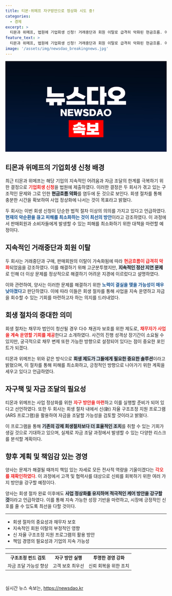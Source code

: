 ```yaml
---
title: 티몬·위메프 자구방안으로 정상화 시도 중!
categories:
  - 경제
excerpt: >
  티몬과 위메프, 법원에 기업회생 신청! 거래중단과 회원 이탈로 급격히 악화된 현금흐름. 이들이 선택한 회생 절차의 결과는? 피해 최소화를 위한 자구 방안과 자금조달 검토까지!
feature_text: >
  티몬과 위메프, 법원에 기업회생 신청! 거래중단과 회원 이탈로 급격히 악화된 현금흐름. 이들이 선택한 회생 절차의 결과는? 피해 최소화를 위한 자구 방안과 자금조달 검토까지!
image: '/assets/img/newsdao_breakingnews.jpg'
---
```


<p><img src="/assets/img/newsdao_breakingnews.jpg" alt="ranknews 속보" /></p>

<h2 data-ke-size="size26">티몬과 위메프의 기업회생 신청 배경</h2>

<p data-ke-size="size16">최근 티몬과 위메프는 해당 기업의 지속적인 어려움과 자금 조달의 한계를 극복하기 위한 결정으로 <b><span style="color: #ee2323;">기업회생 신청</span></b>을 법원에 제출하였다. 이러한 결정은 두 회사가 겪고 있는 구조적인 문제와 그로 인한 <b><span style="background-color: #21538527;">현금흐름 악화</span></b>를 염두에 둔 것으로 보인다. 회생 절차를 통해 충분한 시간을 확보하여 사업 정상화에 나서는 것이 목표라고 밝혔다. </p>

<p data-ke-size="size16">두 회사는 이번 회생 신청이 단순한 법적 절차 이상의 의의를 가지고 있다고 언급하였다. <b><span style="color: #1a5490;">현재의 악순환을 끊고 피해를 최소화하는 것이 최선의 방안</span></b>이라고 강조하였다. 이 과정에서 판매회원과 소비자들에게 발생할 수 있는 피해를 최소화하기 위한 대책을 마련할 예정이다. </p>

<h2 data-ke-size="size26">지속적인 거래중단과 회원 이탈</h2>

<p data-ke-size="size16">두 회사는 거래중단과 구매, 판매회원의 이탈이 가속화됨에 따라 <b><span style="color: #ee2323;">현금흐름이 급격히 악화</span></b>되었음을 강조하였다. 이를 해결하기 위해 고군분투했지만, <b><span style="background-color: #21538527;">지속적인 정산 지연 문제</span></b>로 인해 더 이상 문제를 정상적으로 해결하기 어려운 지경에 이르렀다고 설명하였다. </p>

<p data-ke-size="size16">이와 관련하여, 양사는 이러한 문제를 해결하기 위한 <b><span style="color: #1a5490;">노력이 결실을 맺을 가능성이 매우 낮아졌다</span></b>고 판단하였다. 이에 따라 이들은 회생 절차를 통해 사업을 지속 운영하고 자금을 회수할 수 있는 기회를 마련하고자 하는 의지를 드러내었다. </p>

<h2 data-ke-size="size26">회생 절차의 중대한 의미</h2>

<p data-ke-size="size16">회생 절차는 채무자 법인이 청산될 경우 다수 채권자 보호를 위한 제도로, <b><span style="color: #ee2323;">채무자가 사업을 계속 운영할 기회를 제공</span></b>한다고 소개하였다. 사건의 진행 성격상 장기간이 소요될 수 있지만, 궁극적으로 채무 변제 또한 가능한 방향으로 설정되어 있다는 점이 중요한 포인트가 되겠다. </p>

<p data-ke-size="size16">티몬과 위메프는 위와 같은 방식으로 <b><span style="background-color: #21538527;">회생 제도가 그들에게 필요한 중요한 솔루션</span></b>이라고 밝혔으며, 이 절차를 통해 피해를 최소화하고, 긍정적인 방향으로 나아가기 위한 계획을 세우고 있다고 언급하였다. </p>

<h2 data-ke-size="size26">자구책 및 자금 조달의 필요성</h2>

<p data-ke-size="size16">티몬과 위메프는 사업 정상화를 위한 <b><span style="color: #ee2323;">자구 방안을 마련</span></b>하고 이를 실행할 준비가 되어 있다고 선언하였다. 또한 두 회사는 회생 절차 내에서 신(新) 자율 구조조정 지원 프로그램(ARS 프로그램)을 활용하여 자금을 조달할 가능성을 검토할 것이라고 밝혔다. </p>

<p data-ke-size="size16">이 프로그램을 통해 <b><span style="background-color: #21538527;">기존의 강제 회생절차보다 더 효율적인 조치</span></b>를 취할 수 있는 기회가 생길 것으로 기대하고 있으며, 실제로 자금 조달 과정에서 발생할 수 있는 다양한 리스크를 분석할 계획이다. </p>

<h2 data-ke-size="size26">향후 계획 및 책임감 있는 경영</h2>

<p data-ke-size="size16">양사는 문제가 해결될 때까지 책임 있는 자세로 모든 전사적 역량을 기울이겠다는 <b><span style="color: #ee2323;">각오를 재확인하였다</span></b>. 이 과정에서 고객 및 협력사를 대상으로 신뢰를 회복하기 위한 여러 가지 방안을 강구할 예정이다. </p>

<p data-ke-size="size16">양사는 회생 절차 완료 이후에도 <b><span style="background-color: #21538527;">사업 정상화를 유지하며 적극적인 케어 방안을 강구할 것</span></b>이라고 언급하였다. 이를 통해 지속 가능한 성장 기반을 마련하고, 시장에 긍정적인 신호를 줄 수 있도록 최선을 다할 것이다. </p>

<hr/>

<ul>
<li>회생 절차의 중요성과 채무자 보호</li>
<li>지속적인 회원 이탈의 부정적인 영향</li>
<li>신 자율 구조조정 지원 프로그램의 활용 방안</li>
<li>책임 경영의 필요성과 기업의 지속 가능성</li>
</ul>

<hr/>

<table>
<tr>
<td style="text-align: center; height: 17px;"><b>구조조정 펀드 검토</b></td>
<td style="text-align: center; height: 17px;"><b>자구 방안 실행</b></td>
<td style="text-align: center; height: 17px;"><b>투명한 경영 강화</b></td>
</tr>
<tr>
<td style="text-align: center; height: 17px;">자금 조달 가능성 향상</td>
<td style="text-align: center; height: 17px;">고객 보호 최우선</td>
<td style="text-align: center; height: 17px;">신뢰 회복을 위한 조치</td>
</tr>
</table>

<p data-ke-size="size16">&nbsp;</p>
실시간 뉴스 속보는, <a href="https://newsdao.kr" rel="dofollow">https://newsdao.kr</a>


